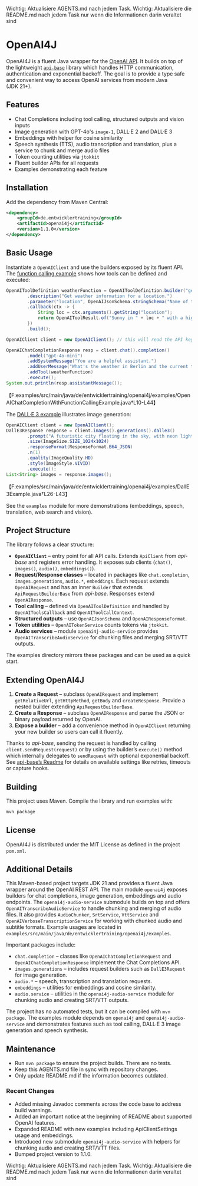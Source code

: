 Wichtig: Aktualisiere AGENTS.md nach jedem Task.
Wichtig: Aktualisiere die README.md nach jedem Task nur wenn die Informationen darin veraltet sind
# OpenAI4J

OpenAI4J is a fluent Java wrapper for the [OpenAI API](https://platform.openai.com/docs/api-reference).
It builds on top of the lightweight [`api-base`](https://github.com/hwalde/api-base) library which
handles HTTP communication, authentication and exponential backoff. The goal is to provide a type safe
and convenient way to access OpenAI services from modern Java (JDK&nbsp;21+).

## Features

* Chat Completions including tool calling, structured outputs and vision inputs
* Image generation with GPT-4o's `image-1`, DALL·E&nbsp;2 and DALL·E&nbsp;3
* Embeddings with helper for cosine similarity
* Speech synthesis (TTS), audio transcription and translation, plus a service to chunk and merge audio files
* Token counting utilities via `jtokkit`
* Fluent builder APIs for all requests
* Examples demonstrating each feature

## Installation

Add the dependency from Maven Central:

```xml
<dependency>
    <groupId>de.entwicklertraining</groupId>
    <artifactId>openai4j</artifactId>
    <version>1.1.0</version>
</dependency>
```

## Basic Usage

Instantiate a `OpenAIClient` and use the builders exposed by its fluent API. The
[function calling example](examples/src/main/java/de/entwicklertraining/openai4j/examples/OpenAIChatCompletionWithFunctionCallingExample.java)
shows how tools can be defined and executed:

```java
OpenAIToolDefinition weatherFunction = OpenAIToolDefinition.builder("get_local_weather")
        .description("Get weather information for a location.")
        .parameter("location", OpenAIJsonSchema.stringSchema("Name of the city"), true)
        .callback(ctx -> {
            String loc = ctx.arguments().getString("location");
            return OpenAIToolResult.of("Sunny in " + loc + " with a high of 25°C.");
        })
        .build();

OpenAIClient client = new OpenAIClient(); // this will read the API key from the environment variable OPENAI_API_KEY

OpenAIChatCompletionResponse resp = client.chat().completion()
        .model("gpt-4o-mini")
        .addSystemMessage("You are a helpful assistant.")
        .addUserMessage("What's the weather in Berlin and the current time?")
        .addTool(weatherFunction)
        .execute();
System.out.println(resp.assistantMessage());
```
【F:examples/src/main/java/de/entwicklertraining/openai4j/examples/OpenAIChatCompletionWithFunctionCallingExample.java†L10-L44】

The [DALL·E&nbsp;3 example](examples/src/main/java/de/entwicklertraining/openai4j/examples/DallE3Example.java)
illustrates image generation:

```java
OpenAIClient client = new OpenAIClient();
DallE3Response response = client.images().generations().dalle3()
        .prompt("A futuristic city floating in the sky, with neon lights")
        .size(ImageSize.SIZE_1024x1024)
        .responseFormat(ResponseFormat.B64_JSON)
        .n(1)
        .quality(ImageQuality.HD)
        .style(ImageStyle.VIVID)
        .execute();
List<String> images = response.images();
```
【F:examples/src/main/java/de/entwicklertraining/openai4j/examples/DallE3Example.java†L26-L43】

See the `examples` module for more demonstrations (embeddings, speech, translation, web search
and vision).

## Project Structure

The library follows a clear structure:

* **`OpenAIClient`** – entry point for all API calls. Extends `ApiClient` from *api-base*
  and registers error handling. It exposes sub clients (`chat()`, `images()`, `audio()`, `embeddings()`).
* **Request/Response classes** – located in packages like
  `chat.completion`, `images.generations`, `audio.*`, `embeddings`.
  Each request extends `OpenAIRequest` and has an inner `Builder` that extends
  `ApiRequestBuilderBase` from *api-base*. Responses extend `OpenAIResponse`.
* **Tool calling** – defined via `OpenAIToolDefinition` and handled by
  `OpenAIToolsCallback` and `OpenAIToolCallContext`.
* **Structured outputs** – use `OpenAIJsonSchema` and `OpenAIResponseFormat`.
* **Token utilities** – `OpenAITokenService` counts tokens via `jtokkit`.
* **Audio services** – module `openai4j-audio-service` provides `OpenAITranscribeAudioService` for chunking files and merging SRT/VTT outputs.

The examples directory mirrors these packages and can be used as a quick start.

## Extending OpenAI4J

1. **Create a Request** – subclass `OpenAIRequest` and implement `getRelativeUrl`,
   `getHttpMethod`, `getBody` and `createResponse`. Provide a nested builder
   extending `ApiRequestBuilderBase`.
2. **Create a Response** – subclass `OpenAIResponse` and parse the JSON or binary
   payload returned by OpenAI.
3. **Expose a builder** – add a convenience method in `OpenAIClient` returning your
   new builder so users can call it fluently.

Thanks to *api-base*, sending the request is handled by calling
`client.sendRequest(request)` or by using the builder’s `execute()` method which
internally delegates to `sendRequest` with optional exponential backoff.
See [api-base’s Readme](https://github.com/hwalde/api-base) for details on available
settings like retries, timeouts or capture hooks.

## Building

This project uses Maven. Compile the library and run examples with:

```bash
mvn package
```

## License

OpenAI4J is distributed under the MIT License as defined in the project `pom.xml`.


## Additional Details

This Maven-based project targets JDK 21 and provides a fluent Java wrapper around the OpenAI REST API. The main module `openai4j` exposes builders for chat completions, image generation, embeddings and audio endpoints. The `openai4j-audio-service` submodule builds on top and offers `OpenAITranscribeAudioService` to handle chunking and merging of audio files. It also provides `AudioChunker`, `SrtService`, `VttService` and `OpenAIVerboseTranscriptionService` for working with chunked audio and subtitle formats. Example usages are located in `examples/src/main/java/de/entwicklertraining/openai4j/examples`.

Important packages include:
- `chat.completion` – classes like `OpenAIChatCompletionRequest` and `OpenAIChatCompletionResponse` implement the Chat Completions API.
- `images.generations` – includes request builders such as `DallE3Request` for image generation.
- `audio.*` – speech, transcription and translation requests.
- `embeddings` – utilities for embeddings and cosine similarity.
- `audio.service` – utilities in the `openai4j-audio-service` module for chunking audio and creating SRT/VTT outputs.

The project has no automated tests, but it can be compiled with `mvn package`. The examples module depends on `openai4j` and `openai4j-audio-service` and demonstrates features such as tool calling, DALL·E 3 image generation and speech synthesis.


## Maintenance
- Run `mvn package` to ensure the project builds. There are no tests.
- Keep this AGENTS.md file in sync with repository changes.
- Only update README.md if the information becomes outdated.

### Recent Changes
* Added missing Javadoc comments across the code base to address build warnings.
* Added an important notice at the beginning of README about supported OpenAI features.
* Expanded README with new examples including ApiClientSettings usage and embeddings.
* Introduced new submodule `openai4j-audio-service` with helpers for chunking audio and creating SRT/VTT files.
* Bumped project version to 1.1.0.

Wichtig: Aktualisiere AGENTS.md nach jedem Task.
Wichtig: Aktualisiere die README.md nach jedem Task nur wenn die Informationen darin veraltet sind
